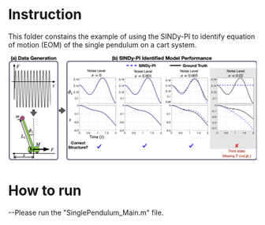 ﻿# Instruction

This folder constains the example of using the SINDy-PI to identify equation of motion (EOM) of the single pendulum on a cart system.

![](Images/Single_Pendulum_DL.jpg)
# How to run

--Please run the "SinglePendulum_Main.m" file.
